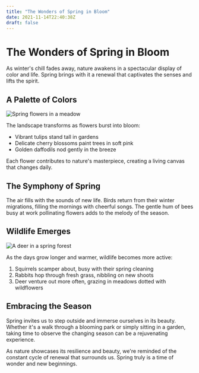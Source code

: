 ```yaml
---
title: "The Wonders of Spring in Bloom"
date: 2021-11-14T22:40:38Z
draft: false
---
```


# The Wonders of Spring in Bloom

As winter's chill fades away, nature awakens in a spectacular display of color and life. Spring brings with it a renewal that captivates the senses and lifts the spirit.

## A Palette of Colors

![Spring flowers in a meadow](https://thumbs.dreamstime.com/b/spring-landscape-flowering-flowers-meadow-white-chamomile-purple-bluebells-blossom-field-summer-view-blooming-wild-136160804.jpg)

The landscape transforms as flowers burst into bloom:

- Vibrant tulips stand tall in gardens
- Delicate cherry blossoms paint trees in soft pink
- Golden daffodils nod gently in the breeze

Each flower contributes to nature's masterpiece, creating a living canvas that changes daily.

## The Symphony of Spring

The air fills with the sounds of new life. Birds return from their winter migrations, filling the mornings with cheerful songs. The gentle hum of bees busy at work pollinating flowers adds to the melody of the season.

## Wildlife Emerges

![A deer in a spring forest](https://w0.peakpx.com/wallpaper/385/578/HD-wallpaper-touch-of-spring-lovely-colors-love-four-seasons-beautiful-spring-trees-deer-paintings-wildlife-flowers-nature-forests-animals.jpg)

As the days grow longer and warmer, wildlife becomes more active:

1. Squirrels scamper about, busy with their spring cleaning
2. Rabbits hop through fresh grass, nibbling on new shoots
3. Deer venture out more often, grazing in meadows dotted with wildflowers

## Embracing the Season

Spring invites us to step outside and immerse ourselves in its beauty. Whether it's a walk through a blooming park or simply sitting in a garden, taking time to observe the changing season can be a rejuvenating experience.

As nature showcases its resilience and beauty, we're reminded of the constant cycle of renewal that surrounds us. Spring truly is a time of wonder and new beginnings.

